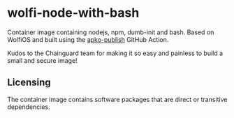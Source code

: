 # wolfi-node-with-bash

Container image containing nodejs, npm, dumb-init and bash. Based on WolfiOS and
built using the
[apko-publish](https://github.com/chainguard-images/actions/tree/main/apko-publish)
GitHub Action.

Kudos to the Chainguard team for making it so easy and painless to build a small
and secure image!

## Licensing

The container image contains software packages that are direct or transitive
dependencies.
